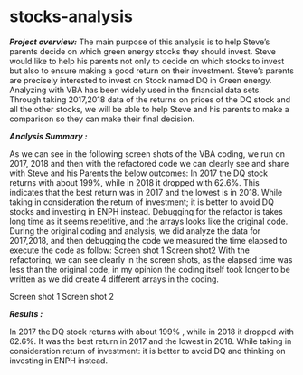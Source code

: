 # stocks-analysis
***Project overview:***
The main purpose of this analysis is to help Steve’s parents decide on which green energy stocks they should invest. Steve would like to help his parents not only to decide on which stocks to invest but also to ensure making a good return on their investment. Steve’s parents are precisely interested to invest on Stock named DQ in Green energy. 
Analyzing with VBA has been widely used in the financial data sets. Through taking 2017,2018 data of the returns on prices of the DQ stock and all the other stocks, we will be able to help Steve and his parents to make a comparison so they can make their final decision.


***Analysis Summary :***

As we can see in the following screen shots of the VBA coding, we run on 2017, 2018 and then with the refactored code we can clearly see and share with Steve and his Parents the below outcomes:
In 2017 the DQ stock returns with about 199%, while in 2018 it dropped with 62.6%. This indicates that the best return was in 2017 and the lowest is in 2018.
While taking in consideration the return of investment; it is better to avoid DQ stocks and investing in ENPH instead.
Debugging for the refactor is takes long time as it seems repetitive, and the arrays looks like the original code.
During the original coding and analysis, we did analyze the data for 2017,2018, and then debugging the code we measured the time elapsed to execute the code as follow:
Screen shot 1
Screen shot2
With the refactoring, we can see clearly in the screen shots, as the elapsed time was less than the original code, in my opinion the coding itself took longer to be written as we did create 4 different arrays in the coding.

Screen shot 1
Screen shot 2




***Results :***

In 2017 the DQ stock returns with about 199% , while in 2018 it dropped with 62.6%.
It was the best return in 2017 and the lowest in 2018.
While taking in consideration return of investment: it is better to avoid DQ and thinking on investing in ENPH instead.





